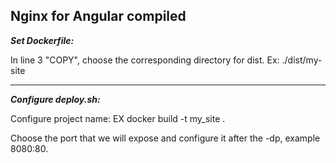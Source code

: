 **Nginx for Angular compiled**
--------
**_Set Dockerfile:_**

In line 3 "COPY", choose the corresponding directory for dist. Ex: ./dist/my-site

---------

**_Configure deploy.sh:_**

Configure project name: EX docker build -t my_site .

Choose the port that we will expose and configure it after the -dp, example 8080:80.
